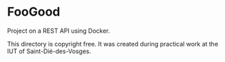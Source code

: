 # FooGood


Project on a REST API using Docker.

This directory is copyright free. It was created during practical work at the IUT of Saint-Dié-des-Vosges.
